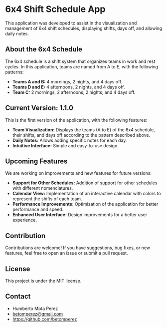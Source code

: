 # 6x4 Shift Schedule App

This application was developed to assist in the visualization and management of 6x4 shift schedules, displaying shifts, days off, and allowing daily notes.

## About the 6x4 Schedule

The 6x4 schedule is a shift system that organizes teams in work and rest cycles. In this application, teams are named from A to E, with the following patterns:

* **Teams A and B:** 4 mornings, 2 nights, and 4 days off.
* **Teams D and E:** 4 afternoons, 2 nights, and 4 days off.
* **Team C:** 2 mornings, 2 afternoons, 2 nights, and 4 days off.

## Current Version: 1.1.0

This is the first version of the application, with the following features:

* **Team Visualization:** Displays the teams (A to E) of the 6x4 schedule, their shifts, and days off according to the pattern described above.
* **Daily Notes:** Allows adding specific notes for each day.
* **Intuitive Interface:** Simple and easy-to-use design.

## Upcoming Features

We are working on improvements and new features for future versions:

* **Support for Other Schedules:** Addition of support for other schedules with different nomenclatures.
* **Calendar View:** Implementation of an interactive calendar with colors to represent the shifts of each team.
* **Performance Improvements:** Optimization of the application for better performance and speed.
* **Enhanced User Interface:** Design improvements for a better user experience.

## Contribution

Contributions are welcome! If you have suggestions, bug fixes, or new features, feel free to open an issue or submit a pull request.

## License

This project is under the MIT license.

## Contact

* Humberto Mota Perez
* betomperez@gmail.com
* https://github.com/betomperez